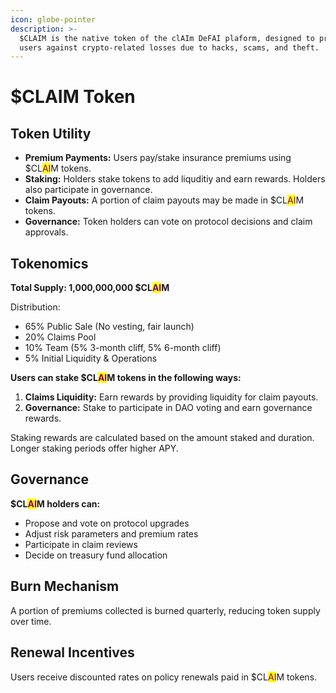 ```yaml
---
icon: globe-pointer
description: >-
  $CLAIM is the native token of the clAIm DeFAI plaform, designed to protect
  users against crypto-related losses due to hacks, scams, and theft.
---
```


# $CLAIM Token

## Token Utility

* **Premium Payments:** Users pay/stake insurance premiums using $CL<mark style="color:purple;">AI</mark>M tokens.
* **Staking:** Holders stake tokens to add liquditiy and earn rewards. Holders also participate in governance.
* **Claim Payouts:** A portion of claim payouts may be made in $CL<mark style="color:purple;">AI</mark>M tokens.
* **Governance:** Token holders can vote on protocol decisions and claim approvals.

## Tokenomics

**Total Supply: 1,000,000,000 $CL**<mark style="color:purple;">**AI**</mark>**M**

Distribution:

* 65% Public Sale (No vesting, fair launch)
* 20% Claims Pool
* 10% Team (5% 3-month cliff, 5% 6-month cliff)
* 5% Initial Liquidity & Operations

**Users can stake $CL**<mark style="color:purple;">**AI**</mark>**M tokens in the following ways:**

1. **Claims Liquidity:** Earn rewards by providing liquidity for claim payouts.
2. **Governance:** Stake to participate in DAO voting and earn governance rewards.

Staking rewards are calculated based on the amount staked and duration. Longer staking periods offer higher APY.

## Governance

**$CL**<mark style="color:purple;">**AI**</mark>**M holders can:**

* Propose and vote on protocol upgrades
* Adjust risk parameters and premium rates
* Participate in claim reviews
* Decide on treasury fund allocation

## Burn Mechanism

A portion of premiums collected is burned quarterly, reducing token supply over time.

## Renewal Incentives

Users receive discounted rates on policy renewals paid in $CL<mark style="color:purple;">AI</mark>M tokens.
